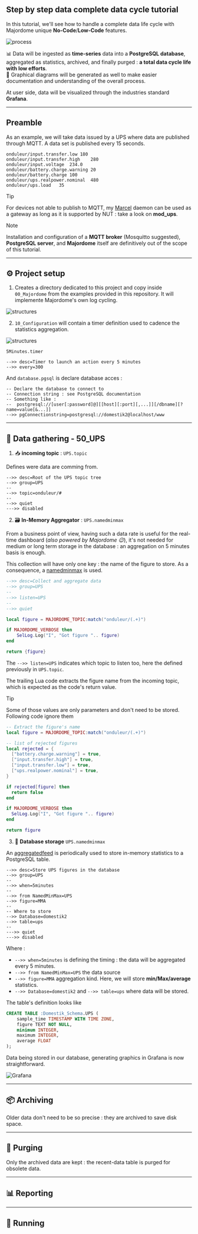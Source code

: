 Step by step data complete data cycle tutorial
---

In this tutorial, we'll see how to handle a complete data life cycle with Majordome unique 
**No-Code**/**Low-Code** features.

![process](Resources/MajordomeOnduleur.png)

📊 Data will be ingested as **time-series** data into a **PostgreSQL database**, aggregated as statistics,
archived, and finally purged : **a total data cycle life with low efforts**.<br>
🧾 Graphical diagrams will be generated as well to make easier documentation and understanding
of the overall process.

At user side, data will be visualized through the industries standard **Grafana**.

---

## Preamble

As an example, we will take data issued by a UPS where data are published through MQTT. A data set is published every 15 seconds.

```
onduleur/input.transfer.low	180
onduleur/input.transfer.high	280
onduleur/input.voltage	234.0
onduleur/battery.charge.warning	20
onduleur/battery.charge	100
onduleur/ups.realpower.nominal	480
onduleur/ups.load	35
```

> [!TIP]
> For devices not able to publish to MQTT,
> my [Marcel](https://github.com/destroyedlolo/Marcel) daemon can be used
> as a gateway as long as it is supported by NUT : take a look on **mod_ups**.

> [!NOTE]
> Installation and configuration of a **MQTT broker** (Mosquitto suggested), **PostgreSQL server**,
> and **Majordome** itself are definitively out of the scope of this tutorial.

---

## ⚙️ Project setup

1. Creates a directory dedicated to this project and copy inside `00_Majordome` from the
examples provided in this repository. It will implemente Majordome's own log cycling.

![structures](Resources/00_Majordome.png)

2. `10_Configuration` will contain a timer definition used to cadence the statistics aggregation.

![structures](Resources/10-Configuration.png)

`5Minutes.timer`
```
-->> desc=Timer to launch an action every 5 minutes
-->> every=300
```

And `database.pgsql` is declare database acces :
```
-- Declare the database to connect to
-- Connection string : see PostgreSQL documentation
-- Something like :
--	postgresql://[user[:password]@][[host][:port][,...]][/dbname][?name=value[&...]]
-->> pgConnectionstring=postgresql://domestik2@localhost/www
```

---

## 📡 Data gathering - 50_UPS

1. 📥 **incoming topic** : `UPS.topic`

Defines were data are comming from.

```
-->> desc=Root of the UPS topic tree
-->> group=UPS
--
-->> topic=onduleur/#
--
-->> quiet
--->> disabled
```

2. 🗃️ **In-Memory Aggregator** : `UPS.namedminmax`

From a business point of view, having such a data rate is useful for the real-time dashboard (*also powered by Majordome 😉*), it's not needed for medium or long term storage in the database : an aggregation on 5 minutes basis is enough.

This collection will have only one key : the name of the figure to store. As a consequence, a [namedminmax](../../Documentations/NamedMinMax.md) is used.

```lua
-->> desc=Collect and aggregate data
-->> group=UPS
--
-->> listen=UPS
--
-->> quiet

local figure = MAJORDOME_TOPIC:match("onduleur/(.+)")

if MAJORDOME_VERBOSE then
	SelLog.Log("I", "Got figure ".. figure)
end

return {figure}
```

The `-->> listen=UPS` indicates which topic to listen too, here the defined previously in `UPS.topic`.

The trailing Lua code extracts the figure name from the incoming topic, which is expected as the code's return value.

> [!TIP]
> Some of those values are only parameters and don't need to be stored.
> Following code ignore them
> ```lua
> -- Extract the figure's name
> local figure = MAJORDOME_TOPIC:match("onduleur/(.+)")
>
> -- list of rejected figures
> local rejected = {
>	["battery.charge.warning"] = true,
>	["input.transfer.high"] = true,
>	["input.transfer.low"] = true,
>	["ups.realpower.nominal"] = true,
> }
>
> if rejected[figure] then
>	return false
> end
>
> if MAJORDOME_VERBOSE then
>	SelLog.Log("I", "Got figure ".. figure)
> end
>
> return figure
> ```

3. 🐘 **Database storage** `UPS.namedminmax`

An [aggregatedfeed](../../Documentations/Database/aggregatedfeed.md) is periodically used to store in-memory statistics to a PostgreSQL table.

```
-->> desc=Store UPS figures in the database
-->> group=UPS
--
-->> when=5minutes
--
-->> from NamedMinMax=UPS
-->> figure=MMA
--
-- Where to store
-->> Database=domestik2
-->> table=ups
--
--->> quiet
--->> disabled
```

Where :
- `-->> when=5minutes` is defining the timing : the data will be aggregated every 5 minutes.
- `-->> from NamedMinMax=UPS` the data source
- `-->> figure=MMA` aggregation kind. Here, we will store **min/Max/average** statistics.
- `-->> Database=domestik2` and `-->> table=ups` where data will be stored.

The table's definition looks like
```sql
CREATE TABLE :Domestik_Schema.UPS (
	sample_time TIMESTAMP WITH TIME ZONE,
	figure TEXT NOT NULL,
	minimum INTEGER,
	maximum INTEGER,
	average FLOAT
);
```

Data being stored in our database, generating graphics in Grafana is now straightforward.

![Grafana](Resources/GrafanaReport.png)

---

## 📦 Archiving

Older data don't need to be so precise : they are archived to save disk space.

---

## 🧹 Purging

Only the archived data are kept : the recent-data table is purged for obsolete data.

---

## 📊 Reporting

---

## 🚀 Running
